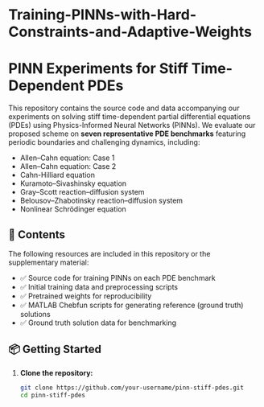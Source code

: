 # Training-PINNs-with-Hard-Constraints-and-Adaptive-Weights
# PINN Experiments for Stiff Time-Dependent PDEs

This repository contains the source code and data accompanying our experiments on solving stiff time-dependent partial differential equations (PDEs) using Physics-Informed Neural Networks (PINNs). We evaluate our proposed scheme on **seven representative PDE benchmarks** featuring periodic boundaries and challenging dynamics, including:

- Allen–Cahn equation: Case 1
- Allen–Cahn equation: Case 2
- Cahn-Hilliard equation 
- Kuramoto–Sivashinsky equation  
- Gray–Scott reaction–diffusion system  
- Belousov–Zhabotinsky reaction–diffusion system  
- Nonlinear Schrödinger equation
  
## 📁 Contents

The following resources are included in this repository or the supplementary material:

- ✅ Source code for training PINNs on each PDE benchmark
- ✅ Initial training data and preprocessing scripts
- ✅ Pretrained weights for reproducibility
- ✅ MATLAB Chebfun scripts for generating reference (ground truth) solutions
- ✅ Ground truth solution data for benchmarking

## 📦 Getting Started

1. **Clone the repository:**
   ```bash
   git clone https://github.com/your-username/pinn-stiff-pdes.git
   cd pinn-stiff-pdes

